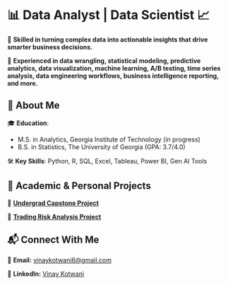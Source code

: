 # 📊 Data Analyst | Data Scientist 📈  

🔹 **Skilled in turning complex data into actionable insights that drive smarter business decisions.**

🔹 **Experienced in data wrangling, statistical modeling, predictive analytics, data visualization, machine learning, A/B testing, time series analysis, data engineering workflows, business intelligence reporting, and more.**    



## 📌 About Me  

🎓 **Education**: 
  - M.S. in Analytics, Georgia Institute of Technology (in progress)
  - B.S. in Statistics, The University of Georgia (GPA: 3.7/4.0)

🛠 **Key Skills**: Python, R, SQL, Excel, Tableau, Power BI, Gen AI Tools



## 🚀 Academic & Personal Projects  

🔹 **[Undergrad Capstone Project](project1.md)**  

🔹 **[Trading Risk Analysis Project](project2.md)** 



## 📬 Connect With Me  

📧 **Email:** [vinaykotwani6@gmail.com](mailto:vinaykotwani6@gmail.com)  

💼 **LinkedIn:** [Vinay Kotwani](https://www.linkedin.com/in/vinay-kotwani-39173222a)
